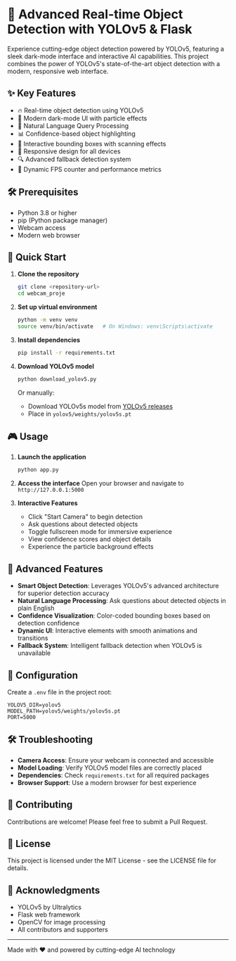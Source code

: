 # 🚀 Advanced Real-time Object Detection with YOLOv5 & Flask

Experience cutting-edge object detection powered by YOLOv5, featuring a sleek dark-mode interface and interactive AI capabilities. This project combines the power of YOLOv5's state-of-the-art object detection with a modern, responsive web interface.

## ✨ Key Features

- 🔥 Real-time object detection using YOLOv5
- 🎨 Modern dark-mode UI with particle effects
- 🤖 Natural Language Query Processing
- 📊 Confidence-based object highlighting
- 🎯 Interactive bounding boxes with scanning effects
- 📱 Responsive design for all devices
- 🔍 Advanced fallback detection system
- 💫 Dynamic FPS counter and performance metrics

## 🛠️ Prerequisites

- Python 3.8 or higher
- pip (Python package manager)
- Webcam access
- Modern web browser

## 🚀 Quick Start

1. **Clone the repository**
   ```bash
   git clone <repository-url>
   cd webcam_proje
   ```

2. **Set up virtual environment**
   ```bash
   python -m venv venv
   source venv/bin/activate   # On Windows: venv\Scripts\activate
   ```

3. **Install dependencies**
   ```bash
   pip install -r requirements.txt
   ```

4. **Download YOLOv5 model**
   ```bash
   python download_yolov5.py
   ```
   Or manually:
   - Download YOLOv5s model from [YOLOv5 releases](https://github.com/ultralytics/yolov5/releases)
   - Place in `yolov5/weights/yolov5s.pt`

## 🎮 Usage

1. **Launch the application**
   ```bash
   python app.py
   ```

2. **Access the interface**
   Open your browser and navigate to `http://127.0.0.1:5000`

3. **Interactive Features**
   - Click "Start Camera" to begin detection
   - Ask questions about detected objects
   - Toggle fullscreen mode for immersive experience
   - View confidence scores and object details
   - Experience the particle background effects

## 🌟 Advanced Features

- **Smart Object Detection**: Leverages YOLOv5's advanced architecture for superior detection accuracy
- **Natural Language Processing**: Ask questions about detected objects in plain English
- **Confidence Visualization**: Color-coded bounding boxes based on detection confidence
- **Dynamic UI**: Interactive elements with smooth animations and transitions
- **Fallback System**: Intelligent fallback detection when YOLOv5 is unavailable

## 🔧 Configuration

Create a `.env` file in the project root:
```env
YOLOV5_DIR=yolov5
MODEL_PATH=yolov5/weights/yolov5s.pt
PORT=5000
```

## 🛠️ Troubleshooting

- **Camera Access**: Ensure your webcam is connected and accessible
- **Model Loading**: Verify YOLOv5 model files are correctly placed
- **Dependencies**: Check `requirements.txt` for all required packages
- **Browser Support**: Use a modern browser for best experience

## 🤝 Contributing

Contributions are welcome! Please feel free to submit a Pull Request.

## 📝 License

This project is licensed under the MIT License - see the LICENSE file for details.

## 🙏 Acknowledgments

- YOLOv5 by Ultralytics
- Flask web framework
- OpenCV for image processing
- All contributors and supporters

---

Made with ❤️ and powered by cutting-edge AI technology